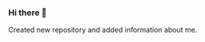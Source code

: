 ### Hi there 👋

<!--
**Spurthi-Ravula/spurthi-ravula** is a ✨ _special_ ✨ repository because its `README.md` (this file) appears on your GitHub profile.

Here are some ideas to get you started:

- 🔭 I’m currently studing at Northwest Missouri State University
- 🌱 I’m currently learning webapps
- 💬 Ask me about some interesting facts
- 📫 How to reach me: S559190@nwmissouri.edu
- 😄 Pronouns: She/Her
- ⚡ Fun fact: Never go to bed mad. Stay up and fight
-->
Created new repository and added information about me.
